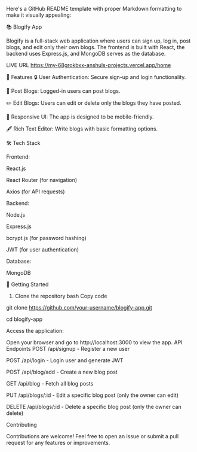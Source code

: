 
Here's a GitHub README template with proper Markdown formatting to make it visually appealing:

📚 Blogify App

Blogify is a full-stack web application where users can sign up, log in, post blogs, and edit only their own blogs. The frontend is built with React, the backend uses Express.js, and MongoDB serves as the database.

LIVE URL
https://my-68grokbxx-anshuls-projects.vercel.app/home

🌟 Features
🔒 User Authentication: Secure sign-up and login functionality.


📝 Post Blogs: Logged-in users can post blogs.


✏️ Edit Blogs: Users can edit or delete only the blogs they have posted.


📱 Responsive UI: The app is designed to be mobile-friendly.


🖋️ Rich Text Editor: Write blogs with basic formatting options.


🛠️ Tech Stack

Frontend:

React.js

React Router (for navigation)

Axios (for API requests)

Backend:

Node.js

Express.js


bcrypt.js (for password hashing)


JWT (for user authentication)


Database:

MongoDB


🚀 Getting Started


1. Clone the repository
bash
Copy code

git clone https://github.com/your-username/blogify-app.git

cd blogify-app


Access the application:

Open your browser and go to http://localhost:3000 to view the app.
API Endpoints
POST /api/signup - Register a new user

POST /api/login - Login user and generate JWT

POST /api/blog/add - Create a new blog post

GET /api/blog - Fetch all blog posts

PUT /api/blogs/:id - Edit a specific blog post (only the owner can edit)

DELETE /api/blogs/:id - Delete a specific blog post (only the owner can delete)



Contributing

Contributions are welcome! Feel free to open an issue or submit a pull request for any features or improvements.





